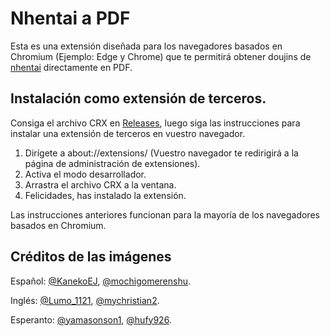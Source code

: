 # Nhentai a PDF

Esta es una extensión diseñada para los navegadores basados en Chromium (Ejemplo: Edge y Chrome) que te permitirá obtener doujins de [nhentai](https://nhentai.net/) directamente en PDF.

## Instalación como extensión de terceros.
Consiga el archivo CRX en [Releases](https://github.com/UshiHiraga/nhentai_downloader/releases), luego siga las instrucciones para instalar una extensión de terceros en vuestro navegador.

  1. Dirígete a about://extensions/ (Vuestro navegador te redirigirá a la página de administración de extensiones).
  2. Activa el modo desarrollador.
  3. Arrastra el archivo CRX a la ventana.
  4. Felicidades, has instalado la extensión.
  
Las instrucciones anteriores funcionan para la mayoría de los navegadores basados en Chromium.

## Créditos de las imágenes

Español: [@KanekoEJ](https://twitter.com/KanekoEJ), [@mochigomerenshu](https://twitter.com/mochigomerenshu).

Inglés: [@Lumo_1121](https://twitter.com/Lumo_1121), [@mychristian2](https://twitter.com/mychristian2).

Esperanto: [@yamasonson1](https://twitter.com/yamasonson1), [@hufy926](https://twitter.com/hufy926).